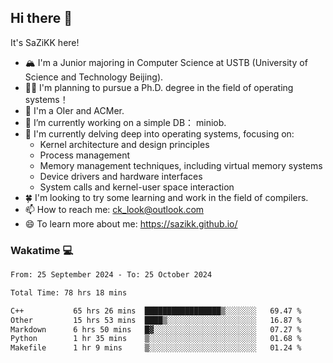 ## Hi there 👋

It's SaZiKK here!

- 🏔️ I'm a Junior majoring in Computer Science  at USTB (University of Science and Technology Beijing).
- 🧑‍🎓 I'm planning to pursue a Ph.D. degree in the field of operating systems！
- 🚀 I'm a OIer and ACMer.
- 🔭 I’m currently working on a simple DB： miniob.
- 🌱 I'm currently delving deep into operating systems, focusing on:
  - Kernel architecture and design principles
  - Process management
  - Memory management techniques, including virtual memory systems
  - Device drivers and hardware interfaces
  - System calls and kernel-user space interaction
- 🍀 I'm looking to try some learning and work in the field of compilers.
- 📫 How to reach me: ck_look@outlook.com
- 😄 To learn more about me: https://sazikk.github.io/

  
<!--
**SaZiKK/SaZiKK** is a ✨ _special_ ✨ repository because its `README.md` (this file) appears on your GitHub profile.

Here are some ideas to get you started:

- 🔭 I’m currently working on ...
- 🌱 I’m currently learning ...
- 👯 I’m looking to collaborate on ...
- 🤔 I’m looking for help with ...
- 💬 Ask me about ...
- 📫 How to reach me: ...
- 😄 Pronouns: ...
- ⚡ Fun fact: ...
-->

### Wakatime 💻

<!--START_SECTION:waka-->

```txt
From: 25 September 2024 - To: 25 October 2024

Total Time: 78 hrs 18 mins

C++           65 hrs 26 mins  █████████████████▒░░░░░░░   69.47 %
Other         15 hrs 53 mins  ████▒░░░░░░░░░░░░░░░░░░░░   16.87 %
Markdown      6 hrs 50 mins   █▓░░░░░░░░░░░░░░░░░░░░░░░   07.27 %
Python        1 hr 35 mins    ▒░░░░░░░░░░░░░░░░░░░░░░░░   01.68 %
Makefile      1 hr 9 mins     ▒░░░░░░░░░░░░░░░░░░░░░░░░   01.24 %
```

<!--END_SECTION:waka-->
